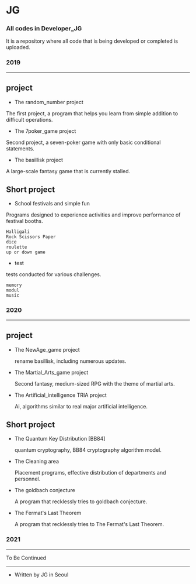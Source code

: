 # JG
### All codes in Developer_JG

It is a repository where all code that is being developed or completed is uploaded.

### 2019
---

## project

 * The random_number project

  The first project, a program that helps you learn from simple addition to difficult operations.


 * The 7poker_game project

  Second project, a seven-poker game with only basic conditional statements.
 
 * The basillisk project

  A large-scale fantasy game that is currently stalled.

## Short project

 * School festivals and simple fun

  Programs designed to experience activities and
  improve performance of festival booths.

  ```
Halligali
Rock Scissors Paper
dice
roulette
up or down game
  ```

 *  test

  tests conducted for various challenges.

  ```
 memory
 modul
 music
  ```

### 2020
---
 
## project

* The NewAge_game project

  rename basillisk, including numerous updates.
  
* The Martial_Arts_game project

  Second fantasy, medium-sized RPG with the theme of martial arts.
  
* The Artificial_intelligence TRIA project

  Ai, algorithms similar to real major artificial intelligence.
  
## Short project

* The Quantum Key Distribution [BB84]

  quantum cryptography, BB84 cryptography algorithm model.
  
* The Cleaning area

  Placement programs, effective distribution of departments and personnel.
  
* The goldbach conjecture

  A program that recklessly tries to goldbach conjecture.
  
* The Fermat's Last Theorem

  A program that recklessly tries to The Fermat's Last Theorem.
  
### 2021
---

To Be Continued

---
 * Written by JG in Seoul
